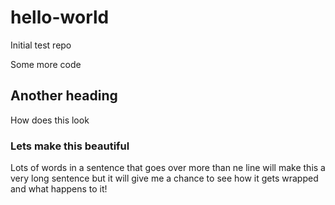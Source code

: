 # hello-world
Initial test repo

Some more code

## Another heading ##

How does this look

### Lets make this beautiful ###

Lots of words in a sentence that goes over more than ne line will make this a very long sentence but it will give me a chance to see how it gets wrapped and what happens to it!
